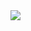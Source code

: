 <a href="https://github.com/anuraghazra/github-readme-stats">
  <img align="left" src="https://github-readme-stats.vercel.app/api?username=tf0101&count_private=true&show_icons=true&theme=blue-green" />
</a>
<!--<a href="https://github.com/anuraghazra/github-readme-stats">
  <img align="left" src="https://github-readme-stats.vercel.app/api/top-langs/?username=tf0101&theme=blue-green" />
</a>-->